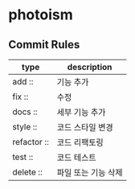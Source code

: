 # photoism

## Commit Rules

| type        | description |
|-------------| --- |
| add ::      | 기능 추가 |
| fix ::      | 수정 |
| docs ::     | 세부 기능 추가 |
| style ::    | 코드 스타일 변경 |
| refactor :: | 코드 리팩토링 |
| test ::     | 코드 테스트 |
| delete ::   | 파일 또는 기능 삭제 |
